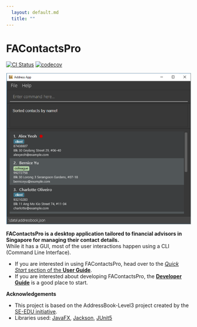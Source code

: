 ```yaml
---
  layout: default.md
  title: ""
---
```


# FAContactsPro

[![CI Status](https://github.com/AY2526S1-CS2103-F10-1/tp/workflows/Java%20CI/badge.svg)](https://github.com/AY2526S1-CS2103-F10-1/tp/actions)
[![codecov](https://codecov.io/gh/AY2526S1-CS2103-F10-1/tP/graph/badge.svg?token=23EFUFXTIN)](https://codecov.io/gh/AY2526S1-CS2103-F10-1/tP)


![Ui](images/Ui.png)

**FAContactsPro is a desktop application tailored to financial advisors in Singapore for managing their contact details.** <br>While it has a GUI, most of the user interactions happen using a CLI (Command Line Interface).

* If you are interested in using FAContactsPro, head over to the [_Quick Start_ section of the **User Guide**](UserGuide.html#quick-start).
* If you are interested about developing FAContactsPro, the [**Developer Guide**](DeveloperGuide.html) is a good place to start.


**Acknowledgements**
* This project is based on the AddressBook-Level3 project created by the [SE-EDU initiative](https://se-education.org).
* Libraries used: [JavaFX](https://openjfx.io/), [Jackson](https://github.com/FasterXML/jackson), [JUnit5](https://github.com/junit-team/junit5)
